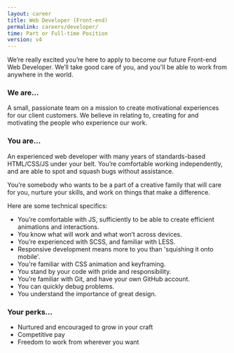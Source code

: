 ```yaml
---
layout: career
title: Web Developer (Front-end)
permalink: careers/developer/
time: Part or Full-time Position
version: v4
---
```

We’re really excited you’re here to apply to become our future Front-end Web Developer. We’ll take good care of you, and you'll be able to work from anywhere in the world.

### We are…

A small, passionate team on a mission to create motivational experiences for our client customers. We believe in relating to, creating for and motivating the people who experience our work.

### You are…

An experienced web developer with many years of standards-based HTML/CSS/JS under your belt. You’re comfortable working independently, and are able to spot and squash bugs without assistance.

You’re somebody who wants to be a part of a creative family that will care for you, nurture your skills, and work on things that make a difference.

Here are some technical specifics:

* You’re comfortable with JS, sufficiently to be able to create efficient animations and interactions.
* You know what will work and what won’t across devices.
* You’re experienced with SCSS, and familiar with LESS.
* Responsive development means more to you than 'squishing it onto mobile'.
* You're familiar with CSS animation and keyframing.
* You stand by your code with pride and responsibility.
* You’re familiar with Git, and have your own GitHub account.
* You can quickly debug problems.
* You understand the importance of great design.

### Your perks…

* Nurtured and encouraged to grow in your craft
* Competitive pay
* Freedom to work from wherever you want
